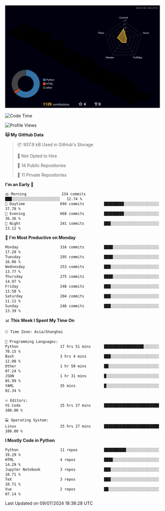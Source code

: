 <!--![](https://raw.githubusercontent.com/BorisYang326/BorisYang326/output/github-contribution-grid-snake-dark.svg) -->
![](./profile-3d-contrib/profile-night-rainbow.svg)
<!--START_SECTION:waka-->
![Code Time](http://img.shields.io/badge/Code%20Time-288%20hrs%206%20mins-blue)

![Profile Views](http://img.shields.io/badge/Profile%20Views-0-blue)

**🐱 My GitHub Data** 

> 📦 937.9 kB Used in GitHub's Storage 
 > 
> 🚫 Not Opted to Hire
 > 
> 📜 14 Public Repositories 
 > 
> 🔑 11 Private Repositories 
 > 
**I'm an Early 🐤** 

```text
🌞 Morning                234 commits         ███░░░░░░░░░░░░░░░░░░░░░░   12.74 % 
🌆 Daytime                694 commits         █████████░░░░░░░░░░░░░░░░   37.78 % 
🌃 Evening                668 commits         █████████░░░░░░░░░░░░░░░░   36.36 % 
🌙 Night                  241 commits         ███░░░░░░░░░░░░░░░░░░░░░░   13.12 % 
```
📅 **I'm Most Productive on Monday** 

```text
Monday                   316 commits         ████░░░░░░░░░░░░░░░░░░░░░   17.20 % 
Tuesday                  295 commits         ████░░░░░░░░░░░░░░░░░░░░░   16.06 % 
Wednesday                253 commits         ███░░░░░░░░░░░░░░░░░░░░░░   13.77 % 
Thursday                 275 commits         ████░░░░░░░░░░░░░░░░░░░░░   14.97 % 
Friday                   248 commits         ███░░░░░░░░░░░░░░░░░░░░░░   13.50 % 
Saturday                 204 commits         ███░░░░░░░░░░░░░░░░░░░░░░   11.11 % 
Sunday                   246 commits         ███░░░░░░░░░░░░░░░░░░░░░░   13.39 % 
```


📊 **This Week I Spent My Time On** 

```text
🕑︎ Time Zone: Asia/Shanghai

💬 Programming Languages: 
Python                   17 hrs 51 mins      ██████████████████░░░░░░░   70.15 % 
Bash                     3 hrs 4 mins        ███░░░░░░░░░░░░░░░░░░░░░░   12.08 % 
Other                    1 hr 50 mins        ██░░░░░░░░░░░░░░░░░░░░░░░   07.24 % 
JSON                     1 hr 31 mins        █░░░░░░░░░░░░░░░░░░░░░░░░   05.99 % 
YAML                     35 mins             █░░░░░░░░░░░░░░░░░░░░░░░░   02.34 % 

🔥 Editors: 
VS Code                  25 hrs 27 mins      █████████████████████████   100.00 % 

💻 Operating System: 
Linux                    25 hrs 27 mins      █████████████████████████   100.00 % 
```

**I Mostly Code in Python** 

```text
Python                   11 repos            ██████████░░░░░░░░░░░░░░░   39.29 % 
HTML                     4 repos             ████░░░░░░░░░░░░░░░░░░░░░   14.29 % 
Jupyter Notebook         3 repos             ███░░░░░░░░░░░░░░░░░░░░░░   10.71 % 
TeX                      3 repos             ███░░░░░░░░░░░░░░░░░░░░░░   10.71 % 
Vue                      2 repos             ██░░░░░░░░░░░░░░░░░░░░░░░   07.14 % 
```




 Last Updated on 09/07/2024 18:38:28 UTC
<!--END_SECTION:waka-->
